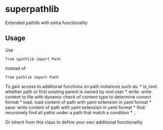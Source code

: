 # superpathlib
Extended pathlib with extra functionality

## Usage
Use 

```shell
from spathlib import Path
```
instead of

```shell
from pathlib import Path
```

To gain access to additional functions on path instances such as:
    * is_root: whether path or first existing parent is owned by root user
    * write: write content to file with dynamic check of content type to determine correct format
    * load: load content of path with yaml extension in yaml format
    * save: write content of path with yaml extension in yaml format
    * find: recursively find all paths under a path that match a condition
    * ..

Or inherit from this class to define your own additional functionality
